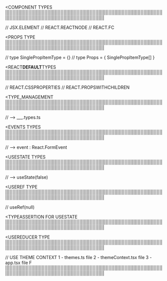 <COMPONENT TYPES ||||||||||||||||||||||||||||||||||||||||||||||||||||||||||||||||||||||||||||||||||||||||||||||||||||||||||||||||||||||||||||||||||||||||||||||||||||||||||||||||||||||||||||||||

// JSX.ELEMENT
// REACT.REACTNODE
// REACT.FC

<PROPS TYPE ||||||||||||||||||||||||||||||||||||||||||||||||||||||||||||||||||||||||||||||||||||||||||||||||||||||||||||||||||||||||||||||||||||||||||||||||||||||||||||||||||||||||||||||||

// type SinglePropItemType = {}
// type Props = { SinglePropItemType[] }

<REACT**DEFAULT**TYPES ||||||||||||||||||||||||||||||||||||||||||||||||||||||||||||||||||||||||||||||||||||||||||||||||||||||||||||||||||||||||||||||||||||||||||||||||||||||||||||||||||||||||||||||||

// REACT.CSSPROPERTIES
// REACT.PROPSWITHCHILDREN

<TYPE_MANAGEMENT ||||||||||||||||||||||||||||||||||||||||||||||||||||||||||||||||||||||||||||||||||||||||||||||||||||||||||||||||||||||||||||||||||||||||||||||||||||||||||||||||||||||||||||||||

// --> \_\_\_.types.ts

<EVENTS TYPES ||||||||||||||||||||||||||||||||||||||||||||||||||||||||||||||||||||||||||||||||||||||||||||||||||||||||||||||||||||||||||||||||||||||||||||||||||||||||||||||||||||||||||||||||

// --> event : React.FormEvent<HTMLButtonElement>

<USESTATE TYPES ||||||||||||||||||||||||||||||||||||||||||||||||||||||||||||||||||||||||||||||||||||||||||||||||||||||||||||||||||||||||||||||||||||||||||||||||||||||||||||||||||||||||||||||||

// --> useState<boolean>(false)

<USEREF TYPE ||||||||||||||||||||||||||||||||||||||||||||||||||||||||||||||||||||||||||||||||||||||||||||||||||||||||||||||||||||||||||||||||||||||||||||||||||||||||||||||||||||||||||||||||

// useRef<HTMLInputElement>(null)

<TYPEASSERTION FOR USESTATE ||||||||||||||||||||||||||||||||||||||||||||||||||||||||||||||||||||||||||||||||||||||||||||||||||||||||||||||||||||||||||||||||||||||||||||||||||||||||||||||||||||||||||||||||

<USEREDUCER TYPE ||||||||||||||||||||||||||||||||||||||||||||||||||||||||||||||||||||||||||||||||||||||||||||||||||||||||||||||||||||||||||||||||||||||||||||||||||||||||||||||||||||||||||||||||

// USE THEME CONTEXT
1 - themes.ts file
2 - themeContext.tsx file
3 - app.tsx file
F
||||||||||||||||||||||||||||||||||||||||||||||||||||||||||||||||||||||||||||||||||||||||||||||||||||||||||||||||||||||||||||||||||||||||||||||||||||||||||||||||||||||||||||||||
